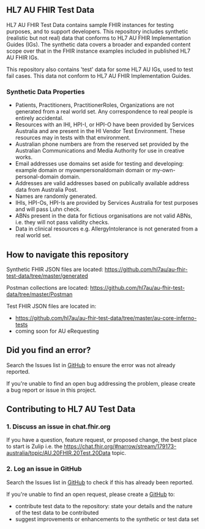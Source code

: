 ## HL7 AU FHIR Test Data
HL7 AU FHIR Test Data contains sample FHIR instances for testing purposes, and to support developers. This repository includes synthetic (realistic but not real) data that conforms to HL7 AU FHIR Implementation Guides (IGs). The synthetic data covers a broader and expanded content scope over that in the FHIR instance examples included in published HL7 AU FHIR IGs. 

This repository also contains 'test' data for some HL7 AU IGs, used to test fail cases. This data not conform to HL7 AU FHIR Implementation Guides. 

### Synthetic Data Properties
- Patients, Practitioners, PractitionerRoles, Organizations are not generated from a real world set. Any correspondence to real people is entirely accidental.
- Resources with an IHI, HPI-I, or HPI-O have been provided by Services Australia and are present in the HI Vendor Test Environment. These resources may in tests with that environment.
- Australian phone numbers are from the reserved set provided by the Australian Communications and Media Authority for use in creative works.
- Email addresses use domains set aside for testing and developing: example domain or myownpersonaldomain domain or my-own-personal-domain domain.
- Addresses are valid addresses based on publically available address data from Australia Post.
- Names are randomly generated.
- IHIs, HPI-Os, HPI-Is are provided by Services Australia for test purposes and will pass Luhn check.
- ABNs present in the data for fictious organisations are not valid ABNs, i.e. they will not pass validity checks.
- Data in clinical resources e.g. AllergyIntolerance is not generated from a real world set.

## How to navigate this repository
Synthetic FHIR JSON files are located: https://github.com/hl7au/au-fhir-test-data/tree/master/generated

Postman collections are located: https://github.com/hl7au/au-fhir-test-data/tree/master/Postman

Test FHIR JSON files are located in:
* https://github.com/hl7au/au-fhir-test-data/tree/master/au-core-inferno-tests
* coming soon for AU eRequesting

## Did you find an error?
Search the Issues list in [GitHub](https://github.com/hl7au/au-fhir-test-data/issues) to ensure the error was not already reported.

If you're unable to find an open bug addressing the problem, please create a bug report or issue in this project. 

## Contributing to HL7 AU Test Data

### 1. Discuss an issue in chat.fhir.org

If you have a question, feature request, or proposed change, the best place to start is Zulip i.e. the https://chat.fhir.org/#narrow/stream/179173-australia/topic/AU.20FHIR.20Test.20Data topic. 

### 2. Log an issue in GitHub

Search the Issues list in [GitHub](https://github.com/hl7au/au-fhir-test-data/issues) to check if this has already been reported. 

If you're unable to find an open request, please create a [GitHub](https://github.com/hl7au/au-fhir-test-data/issues) to:
- contribute test data to the repository: state your details and the nature of the test data to be contributed
- suggest improvements or enhancements to the synthetic or test data set 
